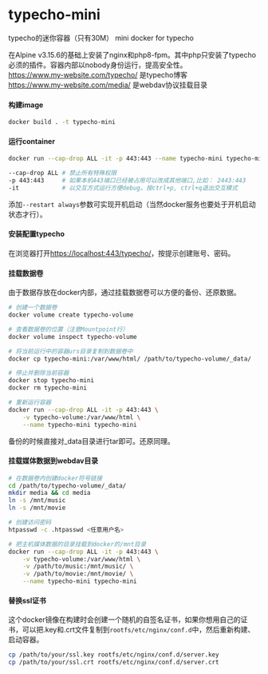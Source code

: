 # typecho-mini
typecho的迷你容器（只有30M） mini docker for typecho  

在Alpine v3.15.6的基础上安装了nginx和php8-fpm。其中php只安装了typecho必须的插件。容器内部以nobody身份运行，提高安全性。  
https://www.my-website.com/typecho/ 是typecho博客  
https://www.my-website.com/media/ 是webdav协议挂载目录  

#### 构建image
```bash
docker build . -t typecho-mini
```

#### 运行container
```bash
docker run --cap-drop ALL -it -p 443:443 --name typecho-mini typecho-mini

--cap-drop ALL # 禁止所有特殊权限
-p 443:443     # 如果本机443端口已经被占用可以改成其他端口,比如： 2443:443
-it            # 以交互方式运行方便debug。按ctrl+p, ctrl+q退出交互模式
```
添加`--restart always`参数可实现开机启动（当然docker服务也要处于开机启动状态才行）。  

#### 安装配置typecho
在浏览器打开[https://localhost:443/typecho/](https://localhost:443/typecho/)，按提示创建账号、密码。  

#### 挂载数据卷
由于数据存放在docker内部，通过挂载数据卷可以方便的备份、还原数据。
```bash
# 创建一个数据卷
docker volume create typecho-volume

# 查看数据卷的位置（注意Mountpoint行）
docker volume inspect typecho-volume

# 将当前运行中的容器urs目录复制到数据卷中
docker cp typecho-mini:/var/www/html/ /path/to/typecho-volume/_data/

# 停止并删除当前容器
docker stop typecho-mini
docker rm typecho-mini

# 重新运行容器
docker run --cap-drop ALL -it -p 443:443 \
    -v typecho-volume:/var/www/html \
    --name typecho-mini typecho-mini
```
备份的时候直接对_data目录进行tar即可。还原同理。  

#### 挂载媒体数据到webdav目录
```bash
# 在数据卷内创建docker符号链接
cd /path/to/typecho-volume/_data/
mkdir media && cd media
ln -s /mnt/music
ln -s /mnt/movie

# 创建访问密码
htpasswd -c .htpasswd <任意用户名>

# 把主机媒体数据的目录挂载到docker的/mnt目录
docker run --cap-drop ALL -it -p 443:443 \
    -v typecho-volume:/var/www/html \
    -v /path/to/music:/mnt/music/ \
    -v /path/to/movie:/mnt/movie/ \
    --name typecho-mini typecho-mini
```

#### 替换ssl证书
这个docker镜像在构建时会创建一个随机的自签名证书，如果你想用自己的证书，可以把.key和.crt文件复制到`rootfs/etc/nginx/conf.d`中，然后重新构建、启动容器。  
```bash
cp /path/to/your/ssl.key rootfs/etc/nginx/conf.d/server.key
cp /path/to/your/ssl.crt rootfs/etc/nginx/conf.d/server.crt
```
